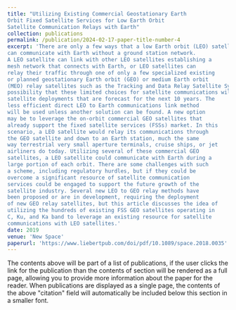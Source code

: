 ```yaml
---
title: "Utilizing Existing Commercial Geostationary Earth
Orbit Fixed Satellite Services for Low Earth Orbit
Satellite Communication Relays with Earth"
collection: publications
permalink: /publication/2024-02-17-paper-title-number-4
excerpt: 'There are only a few ways that a low Earth orbit (LEO) satellite
can communicate with Earth without a ground station network.
A LEO satellite can link with other LEO satellites establishing a
mesh network that connects with Earth, or LEO satellites can
relay their traffic through one of only a few specialized existing
or planned geostationary Earth orbit (GEO) or medium Earth orbit
(MEO) relay satellites such as the Tracking and Data Relay Satellite System (TDRSS) and Audacy. Unfortunately, there is a real
possibility that these limited choices for satellite communications will not accommodate all of the anticipated growth in LEO
satellite deployments that are forecast for the next 10 years. The
less efficient direct LEO to Earth communications link method
will be used unless another solution can be found. A new option
may be to leverage the on-orbit commercial GEO satellites that
already support the fixed satellite services (FSSs) market. In this
scenario, a LEO satellite would relay its communications through
the GEO satellite and down to an Earth station, much the same
way terrestrial very small aperture terminals, cruise ships, or jet
airliners do today. Utilizing several of these commercial GEO
satellites, a LEO satellite could communicate with Earth during a
large portion of each orbit. There are some challenges with such
a scheme, including regulatory hurdles, but if they could be
overcome a significant resource of satellite communication
services could be engaged to support the future growth of the
satellite industry. Several new LEO to GEO relay methods have
been proposed or are in development, requiring the deployment
of new GEO relay satellites, but this article discusses the idea of
utilizing the hundreds of existing FSS GEO satellites operating in
C, Ku, and Ka band to leverage an existing resource for satellite
communications with LEO satellites.'
date: 2019
venue: 'New Space'
paperurl: 'https://www.liebertpub.com/doi/pdf/10.1089/space.2018.0035'
---
```


The contents above will be part of a list of publications, if the user clicks the link for the publication than the contents of section will be rendered as a full page, allowing you to provide more information about the paper for the reader. When publications are displayed as a single page, the contents of the above "citation" field will automatically be included below this section in a smaller font.
